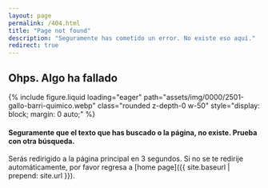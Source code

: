```yaml
---
layout: page
permalink: /404.html
title: "Page not found"
description: "Seguramente has cometido un error. No existe eso aquí."
redirect: true
---
```


## Ohps. Algo ha fallado

<div class="text-center">
{% include figure.liquid loading="eager" path="assets/img/0000/2501-gallo-barri-quimico.webp" class="rounded z-depth-0 w-50" style="display: block; margin: 0 auto;" %}   
</div>


#### Seguramente que el texto que has buscado o la página, no existe. Prueba con otra búsqueda.

Serás redirigido a la página principal en 3 segundos. Si no se te redirije automáticamente, por favor regresa a [home page]({{ site.baseurl | prepend: site.url }}).


